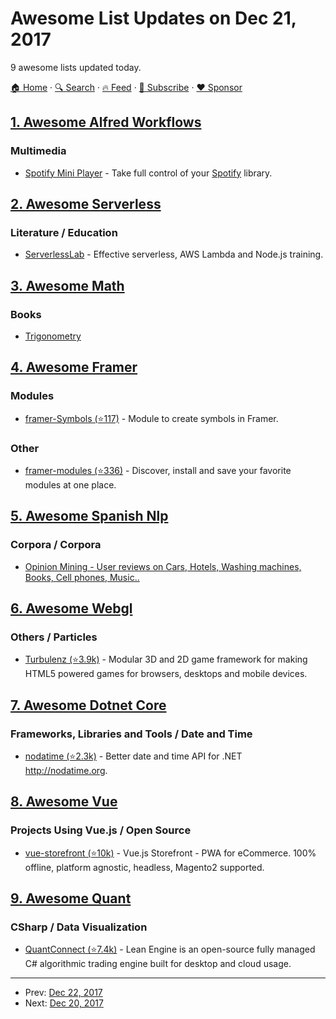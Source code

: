 # Awesome List Updates on Dec 21, 2017

9 awesome lists updated today.

[🏠 Home](/README.md) · [🔍 Search](https://www.trackawesomelist.com/search/) · [🔥 Feed](https://www.trackawesomelist.com/rss.xml) · [📮 Subscribe](https://trackawesomelist.us17.list-manage.com/subscribe?u=d2f0117aa829c83a63ec63c2f&id=36a103854c) · [❤️  Sponsor](https://github.com/sponsors/theowenyoung)



## [1. Awesome Alfred Workflows](/content/alfred-workflows/awesome-alfred-workflows/README.md)

### Multimedia

*   [Spotify Mini Player](http://alfred-spotify-mini-player.com) - Take full control of your [Spotify](https://www.spotify.com) library.

## [2. Awesome Serverless](/content/pmuens/awesome-serverless/README.md)

### Literature / Education

*   [ServerlessLab](https://serverlesslab.com) - Effective serverless, AWS Lambda and Node.js training.

## [3. Awesome Math](/content/rossant/awesome-math/README.md)

### Books

*   [Trigonometry](http://www.mecmath.net/trig/trigbook.pdf)

## [4. Awesome Framer](/content/podo/awesome-framer/README.md)

### Modules

*   [framer-Symbols (⭐117)](https://github.com/der-lukas/framer-Symbols) - Module to create symbols in Framer.

### Other

*   [framer-modules (⭐336)](https://github.com/kysely/framer-modules) - Discover, install and save your favorite modules at one place.

## [5. Awesome Spanish Nlp](/content/dav009/awesome-spanish-nlp/README.md)

### Corpora / Corpora

*   [Opinion Mining - User reviews on Cars, Hotels, Washing machines, Books, Cell phones, Music..](https://www.sfu.ca/\~mtaboada/SFU_Review_Corpus.html)

## [6. Awesome Webgl](/content/sjfricke/awesome-webgl/README.md)

### Others / Particles

*   [Turbulenz (⭐3.9k)](https://github.com/turbulenz/turbulenz_engine) - Modular 3D and 2D game framework for making HTML5 powered games for browsers, desktops and mobile devices.

## [7. Awesome Dotnet Core](/content/thangchung/awesome-dotnet-core/README.md)

### Frameworks, Libraries and Tools / Date and Time

*   [nodatime (⭐2.3k)](https://github.com/nodatime/nodatime) - Better date and time API for .NET <http://nodatime.org>.

## [8. Awesome Vue](/content/vuejs/awesome-vue/README.md)

### Projects Using Vue.js / Open Source

*   [vue-storefront (⭐10k)](https://github.com/DivanteLtd/vue-storefront) - Vue.js Storefront - PWA for eCommerce. 100% offline, platform agnostic, headless, Magento2 supported.

## [9. Awesome Quant](/content/wilsonfreitas/awesome-quant/README.md)

### CSharp / Data Visualization

*   [QuantConnect (⭐7.4k)](https://github.com/QuantConnect/Lean) - Lean Engine is an open-source fully managed C# algorithmic trading engine built for desktop and cloud usage.

---

- Prev: [Dec 22, 2017](/content/2017/12/22/README.md)
- Next: [Dec 20, 2017](/content/2017/12/20/README.md)